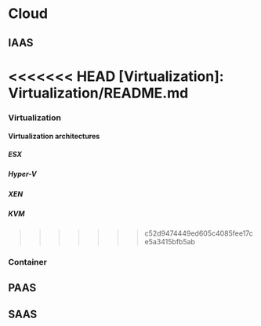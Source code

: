 # Cloud

## IAAS

<<<<<<< HEAD
[Virtualization]: Virtualization/README.md
=======
### Virtualization

#### Virtualization architectures

##### ESX

##### Hyper-V

##### XEN

##### KVM
>>>>>>> c52d9474449ed605c4085fee17ce5a3415bfb5ab

### Container

## PAAS

## SAAS
